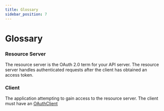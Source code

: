 ```yaml
---
title: Glossary
sidebar_position: 7
---
```


# Glossary

### Resource Server

The resource server is the OAuth 2.0 term for your API server. The resource server handles authenticated requests after the client has obtained an access token.

### Client

The application attempting to gain access to the resource server. The client must have an [OAuthClient](./getting_started/entities.md#client-entity)

[access_token_response]: https://www.oauth.com/oauth2-servers/access-tokens/access-token-response/ "Access Token Response"
[client_credentials]: https://www.oauth.com/oauth2-servers/access-tokens/client-credentials/ "Client Credentials Grant"
